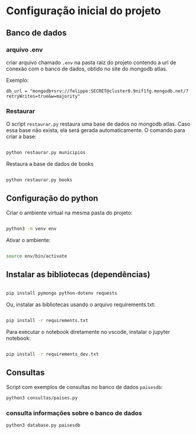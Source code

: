 # Configuração inicial do projeto

## Banco de dados

### arquivo .env

criar arquivo chamado `.env` na pasta raiz do projeto contendo a url de conexão com o banco de dados, obtido no site do mongodb atlas.

Exemplo: 

```
db_url = "mongodb+srv://felippe:SECRET@cluster0.9nif1fg.mongodb.net/?retryWrites=true&w=majority"

```

### Restaurar

O script `restaurar.py` restaura uma base de dados no mongodb atlas. Caso essa base não exista, ela será gerada automaticamente. O comando para criar a base:

```bash

python restaurar.py municipios

```

Restaura a base de dados de books

```bash

python restaurar.py books

```


## Configuração do python

Criar o ambiente virtual na mesma pasta do projeto:

```bash

python3 -m venv env

```

Ativar o ambiente:

```bash

source env/bin/activate

```

## Instalar as bibliotecas (dependências)

```bash

pip install pymongo python-dotenv requests

```

Ou, instalar as bibliotecas usando o arquivo requirements.txt:

```bash

pip install -r requirements.txt

```

Para executar o notebook diretamente no vscode, instalar o jupyter notebook:

```bash

pip install -r requirements_dev.txt

```


## Consultas

Script com exemplos de consultas no banco de dados `paisesdb`:

```bash
python3 consultas/paises.py
```

### consulta informações sobre o banco de dados

```bash
python3 database.py paisesdb
```
